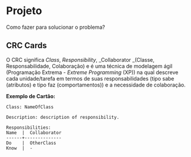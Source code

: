# Projeto

Como fazer para solucionar o problema?

## CRC Cards

O CRC significa _Class_, _Responsibility_, _Collaborator _\(Classe, Responsabilidade, Colaboração\) e é uma técnica de modelagem ágil \(Programação Extrema - _Extreme Programming_ \(XP\)\) na qual descreve cada unidade\/tarefa em termos de suas responsabilidades \(tipo sabe \(atributos\) e tipo faz \(comportamentos\)\) e a necessidade de colaboração.

**Exemplo de Cartão:**

```
Class: NameOfClass

Description: description of responsibility.

Responsibilities:
Name  |  Collaborator
------+--------------
Do    |  OtherClass
Know  |  -
```

